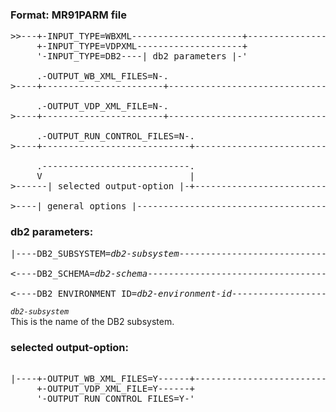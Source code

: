  ### Format: MR91PARM file                        
  
<pre>
>>---+-INPUT_TYPE=WBXML---------------------+----------------------------------->  
     +-INPUT_TYPE=VDPXML--------------------+    
     '-INPUT_TYPE=DB2----| db2 parameters |-'  
       
     .-OUTPUT_WB_XML_FILES=N-.  
>----+-----------------------+-------------------------------------------------->   
  
     .-OUTPUT_VDP_XML_FILE=N-.  
>----+-----------------------+-------------------------------------------------->  
  
     .-OUTPUT_RUN_CONTROL_FILES=N-.  
>----+----------------------------+--------------------------------------------->  
         
     .----------------------------.  
     V                            |  
>------| selected output-option |-+--------------------------------------------->  
    
>----| general options |------------------------------------------------------->< 
</pre>  
  

### db2 parameters:        
  
<pre>
|----DB2_SUBSYSTEM=<i>db2-subsystem</i>------------------------------------------------>  
    
<----DB2_SCHEMA=<i>db2-schema</i>------------------------------------------------------>  
   
<----DB2_ENVIRONMENT_ID=<i>db2-environment-id</i>--------------------------------------|  
</pre>

*`db2-subsystem`*    
This is the name of the DB2 subsystem.
  
  
### selected output-option:                           
<pre>                           
|----+-OUTPUT_WB_XML_FILES=Y------+---------------------------------------------|  
     +-OUTPUT_VDP_XML_FILE=Y------+  
     '-OUTPUT_RUN_CONTROL_FILES=Y-'  
</pre>

